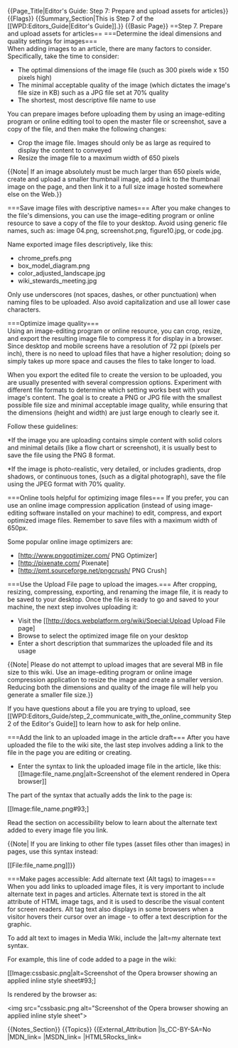 {{Page_Title|Editor's Guide: Step 7: Prepare and upload assets for articles}}
{{Flags}}
{{Summary_Section|This is Step 7 of the [[WPD:Editors_Guide|Editor's Guide]].}}
{{Basic Page}}
==Step 7. Prepare and upload assets for articles==
===Determine the ideal dimensions and quality settings for images===  
When adding images to an article, there are many factors to consider. Specifically, take the time to consider:

* The optimal dimensions of the image file (such as 300 pixels wide x 150 pixels high)
* The minimal acceptable quality of the image (which dictates the image's file size in KB) such as a JPG file set at 70% quality
* The shortest, most descriptive file name to use

You can prepare images before uploading them by using an image-editing program or online editing tool to open the master file or screenshot, save a copy of the file, and then make the following changes:

* Crop the image file. Images should only be as large as required to display the content to conveyed
* Resize the image file to a maximum width of 650 pixels 

{{Note| If an image absolutely must be much larger than 650 pixels wide, create and upload a smaller thumbnail image, add a link to the thumbnail image on the page, and then link it to a full size image hosted somewhere else on the Web.}}

===Save image files with descriptive names===
After you make changes to the file's dimensions, you can use the image-editing program or online resource to save a copy of the file to your desktop. Avoid using generic file names, such as: image 04.png, screenshot.png, figure10.jpg, or code.jpg.

Name exported image files descriptively, like this:
* chrome_prefs.png
* box_model_diagram.png
* color_adjusted_landscape.jpg
* wiki_stewards_meeting.jpg

Only use underscores (not spaces, dashes, or other punctuation) when naming files to be uploaded. Also avoid capitalization and use all lower case characters.

===Optimize image quality===  
Using an image-editing program or online resource, you can crop, resize, and export the resulting image file to compress it for display in a browser. Since desktop and mobile screens have a resolution of 72 ppi (pixels per inch), there is no need to upload files that have a higher resolution; doing so simply takes up more space and causes the files to take longer to load.

When you export the edited file to create the version to be uploaded, you are usually presented with several compression options. Experiment with different file formats to determine which setting works best with your image's content. The goal is to create a PNG or JPG file with the smallest possible file size and minimal acceptable image quality, while ensuring that the dimensions (height and width) are just large enough to clearly see it. 

Follow these guidelines:

*If the image you are uploading contains simple content with solid colors and minimal details (like a flow chart or screenshot), it is usually best to save the file using the PNG 8 format. 

*If the image is photo-realistic, very detailed, or includes gradients, drop shadows, or continuous tones, (such as a digital  photograph), save the file using the JPEG format with 70% quality. 

===Online tools helpful for optimizing image files===
If you prefer, you can use an online image compression application (instead of using image-editing software installed on your machine) to edit, compress, and export optimized image files. Remember to save files with a maximum width of 650px. 

Some popular online image optimizers are:
* [http://www.pngoptimizer.com/ PNG Optimizer]
* [http://pixenate.com/ Pixenate]
* [http://pmt.sourceforge.net/pngcrush/ PNG Crush]

===Use the Upload File page to upload the images.===
After cropping, resizing, compressing, exporting, and renaming the image file, it is ready to be saved to your desktop. Once the file is ready to go and saved to your machine, the next step involves uploading it:

* Visit the [[http://docs.webplatform.org/wiki/Special:Upload Upload File page]
* Browse to select the optimized image file on your desktop
* Enter a short description that summarizes the uploaded file and its usage

{{Note| Please do not attempt to upload images that are several MB in file size to this wiki. Use an image-editing program or online image compression application to resize the image and create a smaller version. Reducing both the dimensions and quality of the image file will help you generate a smaller file size.}}

If you have questions about a file you are trying to upload, see [[WPD:Editors_Guide/step_2_communicate_with_the_online_community Step 2 of the Editor's Guide]] to learn how to ask for help online.

===Add the link to an uploaded image in the article draft===
After you have uploaded the file to the wiki site, the last step involves adding a link to the file in the page you are editing or creating.

* Enter the syntax to link the uploaded image file in the article, like this: 
&#91;&#91;Image:file_name.png|alt=Screenshot of the element rendered in Opera browser&#93;&#93;

The part of the syntax that actually adds the link to the page is: 

&#91;&#91;Image:file_name.png#93;&#93;

Read the section on accessibility below to learn about the alternate text added to every image file you link. 

{{Note| If you are linking to other file types (asset files other than images) in pages, use this syntax instead: 

&#91;&#91;File:file_name.png&#93;&#93;}}

===Make pages accessible: Add alternate text (Alt tags) to images===
When you add links to uploaded image files, it is very important to include alternate text in pages and articles. Alternate text is stored in the alt attribute of HTML image tags, and it is used to describe the visual content for screen readers. Alt tag text also displays in some browsers when a visitor hovers their cursor over an image - to offer a text description for the graphic.

To add alt text to images in Media Wiki, include the |alt=my alternate text  syntax.

For example, this line of code added to a page in the wiki:

&#91;&#91;Image:cssbasic.png|alt=Screenshot of the Opera browser showing an applied inline style sheet#93;&#93;

Is rendered by the browser as:

&#60;img src="cssbasic.png alt="Screenshot of the Opera browser showing an applied inline style sheet"&#62;


{{Notes_Section}}
{{Topics}}
{{External_Attribution
|Is_CC-BY-SA=No
|MDN_link=
|MSDN_link=
|HTML5Rocks_link=